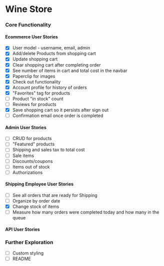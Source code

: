 # Wine Store

### Core Functionality

#### Ecommerce User Stories
- [x] User model - username, email, admin
- [x] Add/delete Products from shopping cart
- [x] Update shopping cart
- [x] Clear shopping cart after completing order
- [x] See number of items in cart and total cost in the navbar
- [x] Paperclip for images
- [x] Check out functionality
- [x] Account profile for history of orders
- [x] "Favorites" tag for products
- [ ] Product "in stock" count
- [ ] Reviews for products
- [x] Save shopping cart so it persists after sign out
- [ ] Confirmation email once order is completed

#### Admin User Stories
- [ ] CRUD for products
- [ ] "Featured" products
- [ ] Shipping and sales tax to total cost
- [ ] Sale items
- [ ] Discounts/coupons
- [ ] Items out of stock
- [ ] Authorizations

#### Shipping Employee User Stories
- [ ] See all orders that are ready for Shipping
- [ ] Organize by order date
- [x] Change stock of items
- [ ] Measure how many orders were completed today and how many in the queue

#### API User Stories


### Further Exploration
- [ ] Custom styling
- [ ] README
